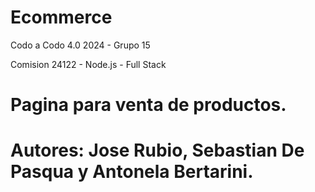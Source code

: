 # Ecommerce
Codo a Codo 4.0 2024 - Grupo 15 

 Comision 24122  -  Node.js - Full Stack 

# Pagina para venta de productos.

# Autores: Jose Rubio, Sebastian De Pasqua y Antonela Bertarini.
